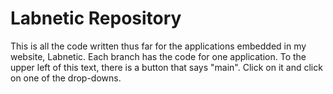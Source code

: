 # Labnetic Repository
This is all the code written thus far for the applications embedded in my website, Labnetic. Each branch has the code for one application. To the upper left of this text, there is a button that says "main". Click on it and click on one of the drop-downs.
